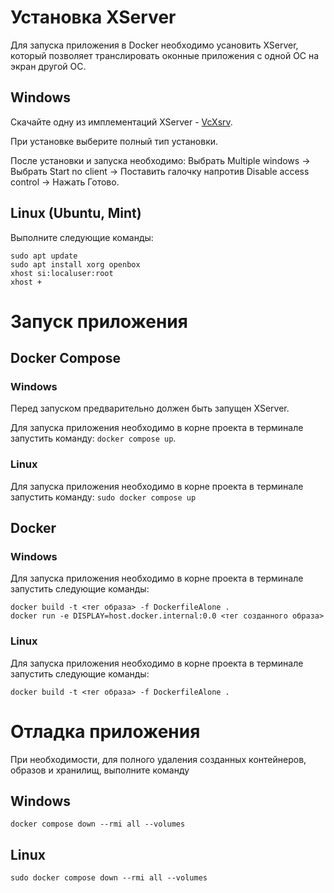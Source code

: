 # Установка XServer
Для запуска приложения в Docker необходимо усановить XServer, который позволяет транслировать оконные приложения с одной ОС на экран другой ОС.
## Windows
Скачайте одну из имплементаций XServer - [VcXsrv](https://sourceforge.net/projects/vcxsrv/).

При установке выберите полный тип установки.

После установки и запуска необходимо: Выбрать Multiple windows -> Выбрать Start no client -> Поставить галочку напротив Disable access control -> Нажать Готово.
## Linux (Ubuntu, Mint)
Выполните следующие команды:
```
sudo apt update
sudo apt install xorg openbox
xhost si:localuser:root
xhost +
```
# Запуск приложения
## Docker Compose
### Windows
Перед запуском предварительно должен быть запущен XServer.

Для запуска приложения необходимо в корне проекта в терминале запустить команду: `docker compose up`.
### Linux
Для запуска приложения необходимо в корне проекта в терминале запустить команду: `sudo docker compose up`
## Docker
### Windows
Для запуска приложения необходимо в корне проекта в терминале запустить следующие команды: 
```
docker build -t <тег образа> -f DockerfileAlone .
docker run -e DISPLAY=host.docker.internal:0.0 <тег созданного образа>
```
### Linux
Для запуска приложения необходимо в корне проекта в терминале запустить следующие команды:
```
docker build -t <тег образа> -f DockerfileAlone .
```
# Отладка приложения
При необходимости, для полного удаления созданных контейнеров, образов и хранилищ, выполните команду
## Windows
`docker compose down --rmi all --volumes`
## Linux
`sudo docker compose down --rmi all --volumes`